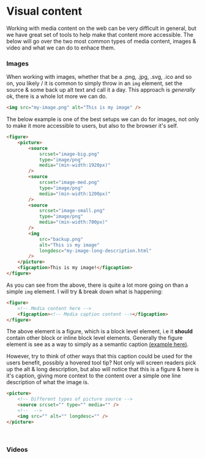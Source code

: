 # Visual content

Working with media content on the web can be very difficult in general, but we have great set of tools to help make that content more accessible. The below will go over the two most common types of media content, images & video and what we can do to enhace them.

### Images

When working with images, whether that be a .png, .jpg, .svg, .ico and so on, you likely / it is common to simply throw in an `img` element, set the source & some back up alt text and call it a day. This approach is _generally_ ok, there is a whole lot more we can do.

```html
<img src="my-image.png" alt="This is my image" />
```

The below example is one of the best setups we can do for images, not only to make it more accessible to users, but also to the browser it's self.

```html
<figure>
    <picture>
        <source
            srcset="image-big.png"
            type="image/png"
            media="(min-width:1920px)"
        />
        <source
            srcset="image-med.png"
            type="image/png"
            media="(min-width:1200px)"
        />
        <source
            srcset="image-small.png"
            type="image/png"
            media="(min-width:700px)"
        />
        <img
            src="backup.png"
            alt="This is my image"
            longdesc="my-image-long-description.html"
        />
    </picture>
    <figcaption>This is my image!</figcaption>
</figure>
```

As you can see from the above, there is quite a lot more going on than a simple `img` element.
I will try & break down what is happening:

```html
<figure>
    <!-- Media content here -->
    <figcaption><!-- Media caption content --></figcaption>
</figure>
```

The above element is a figure, which is a block level element, i.e it **should** contain other block or inline block level elements.
Generally the figure element is see as a way to simply as a semantic caption [(example here)](https://en.wikibooks.org/wiki/LaTeX/Floats,_Figures_and_Captions#/media/File:Latex_caption_example.png).

However, try to think of other ways that this caption could be used for the users benefit, possibly a hovered tool tip?
Not only will screen readers pick up the alt & long description, but also will notice that this is a figure & here is it's caption, giving more context to the content over a simple one line description of what the image is.

```html
<picture>
    <!-- Different types of picture source -->
    <source srcset="" type="" media="" />
    <!--  -->
    <img src="" alt="" longdesc="" />
</picture>
```

&nbsp;

### Videos

```html

```
